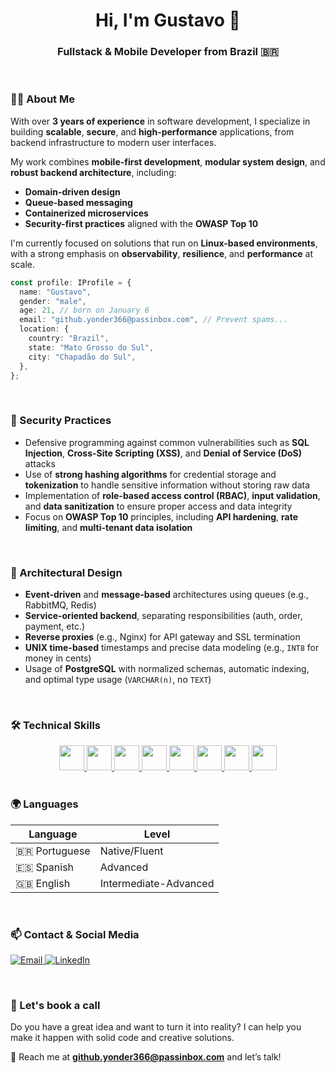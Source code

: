 <h1 align="center">Hi, I'm Gustavo 👋</h1>
<h3 align="center">Fullstack & Mobile Developer from Brazil 🇧🇷</h3>

<br/>

### 👨‍💻 About Me

With over **3 years of experience** in software development, I specialize in building **scalable**, **secure**, and **high-performance** applications, from backend infrastructure to modern user interfaces.

My work combines **mobile-first development**, **modular system design**, and **robust backend architecture**, including:
- **Domain-driven design**
- **Queue-based messaging**
- **Containerized microservices**
- **Security-first practices** aligned with the **OWASP Top 10**

I'm currently focused on solutions that run on **Linux-based environments**, with a strong emphasis on **observability**, **resilience**, and **performance** at scale.

```ts
const profile: IProfile = {
  name: "Gustavo",
  gender: "male",
  age: 21, // born on January 6
  email: "github.yonder366@passinbox.com", // Prevent spams...
  location: {
    country: "Brazil",
    state: "Mato Grosso do Sul",
    city: "Chapadão do Sul",
  },
};
```

<br/>

### 🔐 Security Practices

- Defensive programming against common vulnerabilities such as **SQL Injection**, **Cross-Site Scripting (XSS)**, and **Denial of Service (DoS)** attacks
- Use of **strong hashing algorithms** for credential storage and **tokenization** to handle sensitive information without storing raw data
- Implementation of **role-based access control (RBAC)**, **input validation**, and **data sanitization** to ensure proper access and data integrity
- Focus on **OWASP Top 10** principles, including **API hardening**, **rate limiting**, and **multi-tenant data isolation**

<br/>

### 🧱 Architectural Design

- **Event-driven** and **message-based** architectures using queues (e.g., RabbitMQ, Redis)
- **Service-oriented backend**, separating responsibilities (auth, order, payment, etc.)
- **Reverse proxies** (e.g., Nginx) for API gateway and SSL termination
- **UNIX time-based** timestamps and precise data modeling (e.g., `INT8` for money in cents)
- Usage of **PostgreSQL** with normalized schemas, automatic indexing, and optimal type usage (`VARCHAR(n)`, no `TEXT`)

<br/>

### 🛠️ Technical Skills

<div align="center">
  <a href="https://www.typescriptlang.org" target="_blank">
    <img height="40" src="https://cdn.jsdelivr.net/gh/devicons/devicon/icons/typescript/typescript-original.svg"/>
  </a>
  <a href="https://react.dev" target="_blank">
    <img height="40" src="https://cdn.jsdelivr.net/gh/devicons/devicon/icons/react/react-original.svg"/>
  </a>
  <a href="https://nodejs.org" target="_blank">
    <img height="40" src="https://cdn.jsdelivr.net/gh/devicons/devicon/icons/nodejs/nodejs-original.svg"/>
  </a>
  <a href="https://nestjs.com" target="_blank">
    <img height="40" src="https://cdn.jsdelivr.net/gh/devicons/devicon@latest/icons/nestjs/nestjs-original.svg" />
  </a>
  <a href="https://nextjs.org/" target="_blank">
    <img height="40" src="https://cdn.jsdelivr.net/gh/devicons/devicon@latest/icons/nextjs/nextjs-original.svg" />
  </a>
  <a href="https://www.postgresql.org" target="_blank">
    <img height="40" src="https://cdn.jsdelivr.net/gh/devicons/devicon/icons/postgresql/postgresql-original.svg"/>
  </a>
  <a href="https://www.docker.com" target="_blank">
    <img height="40" src="https://cdn.jsdelivr.net/gh/devicons/devicon/icons/docker/docker-original.svg"/>
  </a>
  <a href="https://www.linux.org" target="_blank">
    <img height="40" src="https://cdn.jsdelivr.net/gh/devicons/devicon/icons/linux/linux-original.svg"/>
  </a>
</div>

<br/>

### 🌍 Languages

| Language   | Level             |
|------------|------------------|
| 🇧🇷 Portuguese | Native/Fluent     |
| 🇪🇸 Spanish    | Advanced          |
| 🇬🇧 English    | Intermediate-Advanced |

<br/>

### 📫 Contact & Social Media

<p>
  <a href="mailto:github.yonder366@passinbox.com">
    <img src="https://img.shields.io/badge/email-EA4335?style=for-the-badge&logo=gmail&logoColor=white" alt="Email">
  </a>
  <a href="https://www.linkedin.com/in/gustavo-dos-santos-9a285957/" target="_blank">
    <img src="https://img.shields.io/badge/LinkedIn-0077B5?style=for-the-badge&logo=linkedin&logoColor=white" alt="LinkedIn">
  </a>
</p>

<br/>

### 💼 Let's book a call

Do you have a great idea and want to turn it into reality? I can help you make it happen with solid code and creative solutions.

📧 Reach me at **github.yonder366@passinbox.com** and let’s talk!
